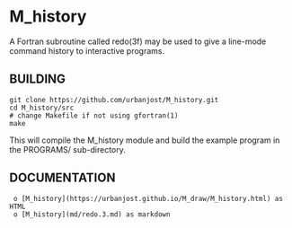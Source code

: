 # M_history

A Fortran subroutine called redo(3f) may be used to give a line-mode
command history to interactive programs.

## BUILDING

    git clone https://github.com/urbanjost/M_history.git
    cd M_history/src
    # change Makefile if not using gfortran(1)
    make

This will compile the M_history module and build the example program 
in the PROGRAMS/ sub-directory.

## DOCUMENTATION
     o [M_history](https://urbanjost.github.io/M_draw/M_history.html) as HTML
     o [M_history](md/redo.3.md) as markdown
